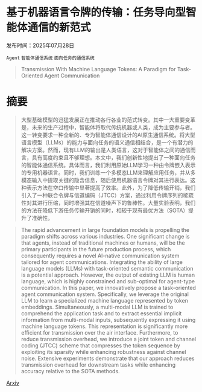 # 基于机器语言令牌的传输：任务导向型智能体通信的新范式

发布时间：2025年07月28日

`Agent` `智能体通信系统` `面向任务的通信系统`

> Transmission With Machine Language Tokens: A Paradigm for Task-Oriented Agent Communication

# 摘要

> 大型基础模型的迅猛发展正在推动各行各业的范式转变。其中一大重要变革是，未来的生产过程中，智能体将取代传统机器或人类，成为主要参与者。这一转变要求一种全新的、专为智能体通信设计的AI原生通信系统。将大型语言模型（LLMs）的能力与面向任务的语义通信相结合，是一个有潜力的解决方案。然而，现有LLM的输出是人类语言，这对于智能体之间的通信而言，具有高度约束且不够理想。本文中，我们创新性地提出了一种面向任务的智能体通信系统。具体而言，我们利用原始LLM学习一种由令牌嵌入表示的专用机器语言。同时，我们训练一个多模态LLM来理解应用任务，并从多模态输入中提取关键的隐含信息，随后使用机器语言令牌对其进行表达。这种表示方法在空口传输中显著提高了效率。此外，为了降低传输开销，我们引入了一种联合令牌与信道编码（JTCC）方案，通过利用令牌序列的稀疏性对其进行压缩，同时增强其在信道噪声下的鲁棒性。大量实验表明，我们的方法在降低下游任务传输开销的同时，相较于现有最优方法（SOTA）提升了准确性。

> The rapid advancement in large foundation models is propelling the paradigm shifts across various industries. One significant change is that agents, instead of traditional machines or humans, will be the primary participants in the future production process, which consequently requires a novel AI-native communication system tailored for agent communications. Integrating the ability of large language models (LLMs) with task-oriented semantic communication is a potential approach. However, the output of existing LLM is human language, which is highly constrained and sub-optimal for agent-type communication. In this paper, we innovatively propose a task-oriented agent communication system. Specifically, we leverage the original LLM to learn a specialized machine language represented by token embeddings. Simultaneously, a multi-modal LLM is trained to comprehend the application task and to extract essential implicit information from multi-modal inputs, subsequently expressing it using machine language tokens. This representation is significantly more efficient for transmission over the air interface. Furthermore, to reduce transmission overhead, we introduce a joint token and channel coding (JTCC) scheme that compresses the token sequence by exploiting its sparsity while enhancing robustness against channel noise. Extensive experiments demonstrate that our approach reduces transmission overhead for downstream tasks while enhancing accuracy relative to the SOTA methods.

[Arxiv](https://arxiv.org/abs/2507.21454)